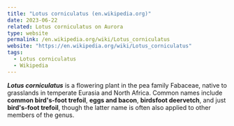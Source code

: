 ```yaml
---
title: "Lotus corniculatus (en.wikipedia.org)"
date: 2023-06-22
related: Lotus corniculatus on Aurora
type: website
permalink: /en.wikipedia.org/wiki/Lotus_corniculatus
website: "https://en.wikipedia.org/wiki/Lotus_corniculatus"
tags:
  - Lotus corniculatus
  - Wikipedia
---
```

***Lotus corniculatus*** is a flowering plant in the pea family Fabaceae, native to grasslands in temperate Eurasia and North Africa. Common names include **common bird's-foot trefoil**, **eggs and bacon**, **birdsfoot deervetch**, and just **bird's-foot trefoil**, though the latter name is often also applied to other members of the genus.

